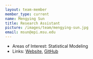 ```yaml
---
layout: team-member
member_type: current
name: Mengying Sun
title: Research Assistant
picture: /images/team/mengying-sun.jpg
email: msun@epi.msu.edu
---
```


- Areas of Interest: Statistical Modeling
- Links: [Website](http://www.mengying.org), [GitHub](https://github.com/mengyings)
